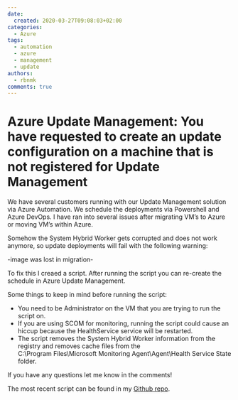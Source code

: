 ```yaml
---
date: 
  created: 2020-03-27T09:08:03+02:00
categories:
  - Azure
tags:
  - automation
  - azure
  - management
  - update
authors:
  - rbnmk
comments: true
---
```

# Azure Update Management: You have requested to create an update configuration on a machine that is not registered for Update Management

We have several customers running with our Update Management solution via Azure Automation. We schedule the deployments via Powershell and Azure DevOps. I have ran into several issues after migrating VM&#8217;s to Azure or moving VM&#8217;s within Azure.

<!-- more -->

Somehow the System Hybrid Worker gets corrupted and does not work anymore, so update deployments will fail with the following warning:

-image was lost in migration-

To fix this I creaed a script. After running the script you can re-create the schedule in Azure Update Management.

Some things to keep in mind before running the script:

* You need to be Administrator on the VM that you are trying to run the script on.
* If you are using SCOM for monitoring, running the script could cause an hiccup because the HealthService service will be restarted.
* The script removes the System Hybrid Worker information from the registry and removes cache files from the C:\Program&nbsp;Files\Microsoft&nbsp;Monitoring&nbsp;Agent\Agent\Health&nbsp;Service&nbsp;State folder.

If you have any questions let me know in the comments!

The most recent script can be found in my <a href="https://github.com/rbnmk/PowerShell/blob/master/Clear-LocalHybridWorkerConfiguration.ps1" target="_blank" rel="noreferrer noopener">Github repo</a>.
